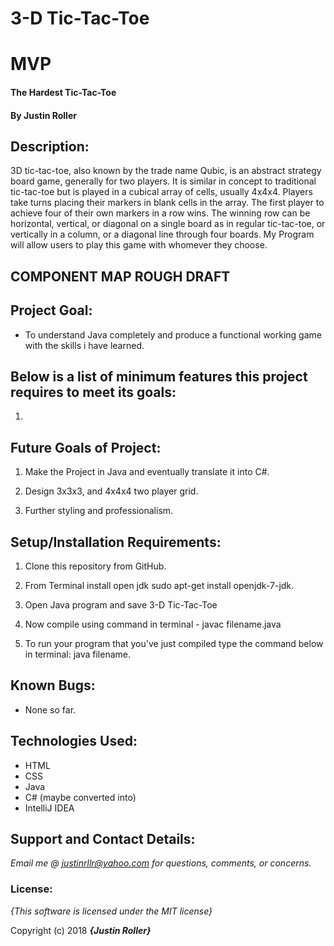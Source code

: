 # 3-D Tic-Tac-Toe

# MVP

#### The Hardest Tic-Tac-Toe

#### By **Justin Roller**

## Description:

3D tic-tac-toe, also known by the trade name Qubic, is an abstract strategy board game, generally for two players. It is similar in concept to traditional tic-tac-toe but is played in a cubical array of cells, usually 4x4x4. Players take turns placing their markers in blank cells in the array. The first player to achieve four of their own markers in a row wins. The winning row can be horizontal, vertical, or diagonal on a single board as in regular tic-tac-toe, or vertically in a column, or a diagonal line through four boards. My Program will allow users to play this game with whomever they choose.

## COMPONENT MAP ROUGH DRAFT

<!-- ![alt text](https://github.com/ebruno94/capstone-planning/blob/master/image.jpg) -->

## Project Goal:

* To understand Java completely and produce a functional working game with the skills i have learned.


## Below is a list of minimum features this project requires to meet its goals:

1. 

## Future Goals of Project:

1. Make the Project in Java and eventually translate it into C#.

2. Design 3x3x3, and 4x4x4 two player grid.

3. Further styling and professionalism.

## Setup/Installation Requirements:

1. Clone this repository from GitHub.

2. From Terminal install open jdk sudo apt-get install openjdk-7-jdk.

3. Open Java program and save 3-D Tic-Tac-Toe

4. Now compile using command in terminal - javac filename.java

5. To run your program that you've just compiled type the command below in terminal: java filename.

## Known Bugs:

* None so far.

## Technologies Used:

* HTML
* CSS
* Java
* C# (maybe converted into)
* IntelliJ IDEA

## Support and Contact Details:

_Email me @ justinrllr@yahoo.com for questions, comments, or concerns._

### License:

*{This software is licensed under the MIT license}*

Copyright (c) 2018 **_{Justin Roller}_**
